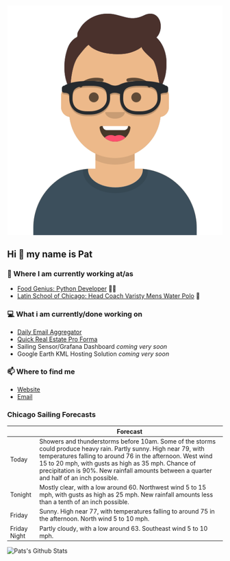 [![Social banner for p-j-falconer](https://raw.githubusercontent.com/P-J-FALCONER/P-J-FALCONER/master/assets/avataaars.svg)](https://patfalconer.com/)
## Hi :wave: my name is Pat

### 💼 Where I am currently working at/as
- [Food Genius: Python Developer](https://getfoodgenius.com/) 🍔🐍
- [Latin School of Chicago: Head Coach Varisty Mens Water Polo](https://www.latinschool.org/) 🤽


### 💻 What i am currently/done working on
 - [Daily Email Aggregator](https://github.com/P-J-FALCONER/dott_daily_mail)
 - [Quick Real Estate Pro Forma](https://github.com/P-J-FALCONER/henry)
 - Sailing Sensor/Grafana Dashboard *coming very soon*
 - Google Earth KML Hosting Solution *coming very soon*

### 📫 Where to find me
 - [Website](https://patfalconer.com/)
 - [Email](mailto:patrick.j.falconer@gmail.com)


### Chicago Sailing Forecasts
|   | Forecast  |
|---|---|
| Today | Showers and thunderstorms before 10am. Some of the storms could produce heavy rain. Partly sunny. High near 79, with temperatures falling to around 76 in the afternoon. West wind 15 to 20 mph, with gusts as high as 35 mph. Chance of precipitation is 90%. New rainfall amounts between a quarter and half of an inch possible. |
| Tonight | Mostly clear, with a low around 60. Northwest wind 5 to 15 mph, with gusts as high as 25 mph. New rainfall amounts less than a tenth of an inch possible. |
| Friday | Sunny. High near 77, with temperatures falling to around 75 in the afternoon. North wind 5 to 10 mph. |
| Friday Night | Partly cloudy, with a low around 63. Southeast wind 5 to 10 mph. |

![Pats's Github Stats](https://github-readme-stats.vercel.app/api?username=p-j-falconer&show_icons=true&theme=radical)
